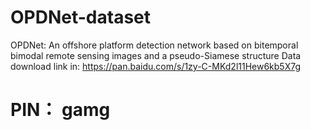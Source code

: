 # OPDNet-dataset
OPDNet: An offshore platform detection network based on bitemporal bimodal remote sensing images and a pseudo-Siamese structure
Data download link in: 
https://pan.baidu.com/s/1zy-C-MKd2l11Hew6kb5X7g
# PIN： gamg
